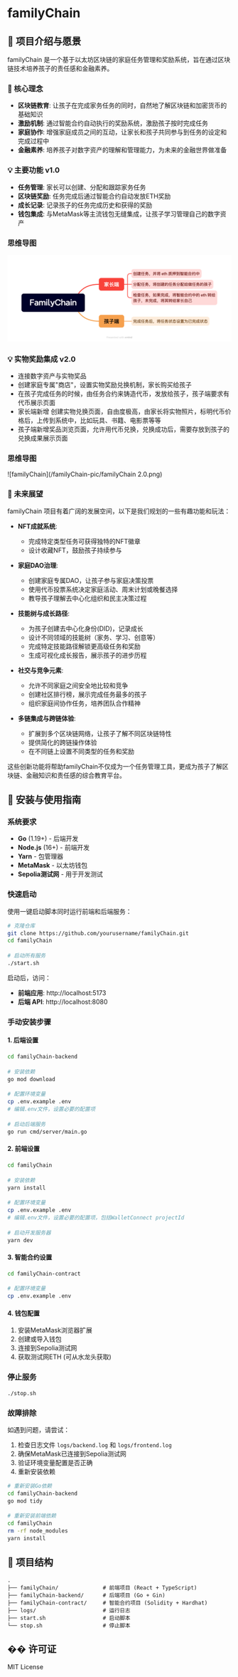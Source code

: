 # familyChain

## 📖 项目介绍与愿景

familyChain 是一个基于以太坊区块链的家庭任务管理和奖励系统，旨在通过区块链技术培养孩子的责任感和金融素养。

### 🌟 核心理念

- **区块链教育**: 让孩子在完成家务任务的同时，自然地了解区块链和加密货币的基础知识
- **激励机制**: 通过智能合约自动执行的奖励系统，激励孩子按时完成任务
- **家庭协作**: 增强家庭成员之间的互动，让家长和孩子共同参与到任务的设定和完成过程中
- **金融素养**: 培养孩子对数字资产的理解和管理能力，为未来的金融世界做准备

### 💡 主要功能 v1.0

- **任务管理**: 家长可以创建、分配和跟踪家务任务
- **区块链奖励**: 任务完成后通过智能合约自动发放ETH奖励
- **成长记录**: 记录孩子的任务完成历史和获得的奖励
- **钱包集成**: 与MetaMask等主流钱包无缝集成，让孩子学习管理自己的数字资产

### 思维导图
![familyChain](/familyChain-pic/FamilyChain.png)

### 💡 实物奖励集成 v2.0

- 连接数字资产与实物奖品
- 创建家庭专属"商店"，设置实物奖励兑换机制，家长购买给孩子
- 在孩子完成任务的时候，由任务合约来铸造代币，发放给孩子，孩子端要求有代币展示页面
- 家长端新增 创建实物兑换页面，自由度极高，由家长将实物照片，标明代币价格后，上传到系统中，比如玩具、书籍、电影票等等
- 孩子端新增奖品浏览页面，允许用代币兑换，兑换成功后，需要存放到孩子的兑换成果展示页面

### 思维导图
![familyChain](/familyChain-pic/familyChain 2.0.png)

### 🔮 未来展望

familyChain 项目有着广阔的发展空间，以下是我们规划的一些有趣功能和玩法：

- **NFT成就系统**: 
  - 完成特定类型任务可获得独特的NFT徽章
  - 设计收藏NFT，鼓励孩子持续参与

- **家庭DAO治理**:
  - 创建家庭专属DAO，让孩子参与家庭决策投票
  - 使用代币投票系统决定家庭活动、周末计划或晚餐选择
  - 教导孩子理解去中心化组织和民主决策过程

- **技能树与成长路径**:
  - 为孩子创建去中心化身份(DID)，记录成长
  - 设计不同领域的技能树（家务、学习、创意等）
  - 完成特定技能路径解锁更高级任务和奖励
  - 生成可视化成长报告，展示孩子的进步历程

- **社交与竞争元素**:
  - 允许不同家庭之间安全地比较和竞争
  - 创建社区排行榜，展示完成任务最多的孩子
  - 组织家庭间协作任务，培养团队合作精神

- **多链集成与跨链体验**:
  - 扩展到多个区块链网络，让孩子了解不同区块链特性
  - 提供简化的跨链操作体验
  - 在不同链上设置不同类型的任务和奖励

这些创新功能将帮助familyChain不仅成为一个任务管理工具，更成为孩子了解区块链、金融知识和责任感的综合教育平台。

## 🚀 安装与使用指南

### 系统要求

- **Go** (1.19+) - 后端开发
- **Node.js** (16+) - 前端开发
- **Yarn** - 包管理器
- **MetaMask** - 以太坊钱包
- **Sepolia测试网** - 用于开发测试

### 快速启动

使用一键启动脚本同时运行前端和后端服务：

```bash
# 克隆仓库
git clone https://github.com/yourusername/familyChain.git
cd familyChain

# 启动所有服务
./start.sh
```

启动后，访问：
- **前端应用**: http://localhost:5173
- **后端 API**: http://localhost:8080

### 手动安装步骤

#### 1. 后端设置

```bash
cd familyChain-backend

# 安装依赖
go mod download

# 配置环境变量
cp .env.example .env
# 编辑.env文件，设置必要的配置项

# 启动后端服务
go run cmd/server/main.go
```

#### 2. 前端设置

```bash
cd familyChain

# 安装依赖
yarn install

# 配置环境变量
cp .env.example .env
# 编辑.env文件，设置必要的配置项，包括WalletConnect projectId

# 启动开发服务器
yarn dev
```
#### 3. 智能合约设置

```bash
cd familyChain-contract

# 配置环境变量
cp .env.example .env

```

#### 4. 钱包配置

1. 安装MetaMask浏览器扩展
2. 创建或导入钱包
3. 连接到Sepolia测试网
4. 获取测试网ETH (可从水龙头获取)

### 停止服务

```bash
./stop.sh
```

### 故障排除

如遇到问题，请尝试：

1. 检查日志文件 `logs/backend.log` 和 `logs/frontend.log`
2. 确保MetaMask已连接到Sepolia测试网
3. 验证环境变量配置是否正确
4. 重新安装依赖

```bash
# 重新安装Go依赖
cd familyChain-backend
go mod tidy

# 重新安装前端依赖
cd familyChain
rm -rf node_modules
yarn install
```

## 📁 项目结构

```
.
├── familyChain/              # 前端项目 (React + TypeScript)
├── familyChain-backend/      # 后端项目 (Go + Gin)
├── familyChain-contract/     # 智能合约项目 (Solidity + Hardhat)
├── logs/                     # 运行日志
├── start.sh                  # 启动脚本
└── stop.sh                   # 停止脚本
```

## �� 许可证

MIT License
